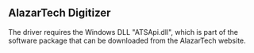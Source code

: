 ## AlazarTech Digitizer
The driver requires the Windows DLL "ATSApi.dll", which is part of the software package that can be downloaded from the AlazarTech website.
